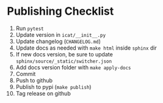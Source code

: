 # Publishing Checklist

1. Run `pytest`
2. Update version in `icat/__init__.py`
3. Update changelog (`CHANGELOG.md`)
4. Update docs as needed with `make html` inside `sphinx` dir
5. If new docs version, be sure to update `sphinx/source/_static/switcher.json`
6. Add docs version folder with `make apply-docs`
7. Commit
8. Push to github
9. Publish to pypi (`make publish`)
10. Tag release on github
